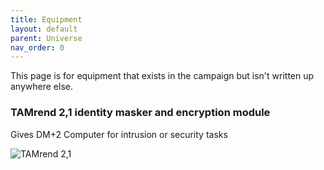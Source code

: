 ```yaml
---
title: Equipment
layout: default
parent: Universe
nav_order: 0
---
```


This page is for equipment that exists in the campaign but isn't written up anywhere else.

### TAMrend 2,1 identity masker and encryption module

Gives DM+2 Computer for intrusion or security tasks

![TAMrend 2,1](https://i.pinimg.com/originals/01/a9/e0/01a9e09adab5615583553e2da1a22ccd.jpg)